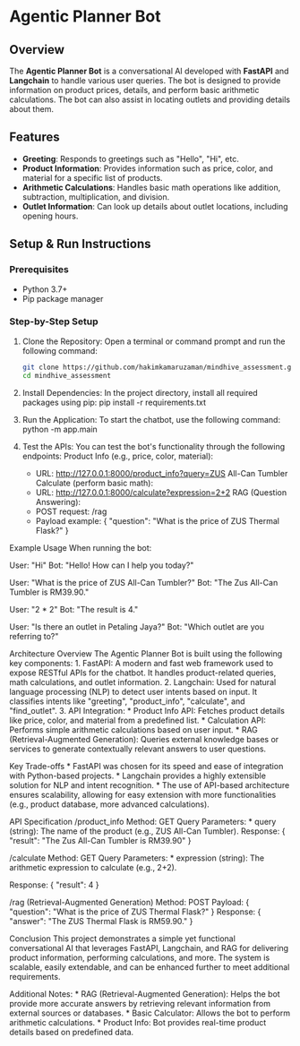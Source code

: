 # Agentic Planner Bot

## Overview

The **Agentic Planner Bot** is a conversational AI developed with **FastAPI** and **Langchain** to handle various user queries. The bot is designed to provide information on product prices, details, and perform basic arithmetic calculations. The bot can also assist in locating outlets and providing details about them.

## Features

- **Greeting**: Responds to greetings such as "Hello", "Hi", etc.
- **Product Information**: Provides information such as price, color, and material for a specific list of products.
- **Arithmetic Calculations**: Handles basic math operations like addition, subtraction, multiplication, and division.
- **Outlet Information**: Can look up details about outlet locations, including opening hours.

## Setup & Run Instructions

### Prerequisites
- Python 3.7+
- Pip package manager

### Step-by-Step Setup

1. Clone the Repository:
   Open a terminal or command prompt and run the following command:
   ```bash
   git clone https://github.com/hakimkamaruzaman/mindhive_assessment.git
   cd mindhive_assessment

2. Install Dependencies:
In the project directory, install all required packages using pip:
pip install -r requirements.txt

3. Run the Application:
To start the chatbot, use the following command:
python -m app.main

4. Test the APIs:
You can test the bot's functionality through the following endpoints:
Product Info (e.g., price, color, material):
    * URL: http://127.0.0.1:8000/product_info?query=ZUS All-Can Tumbler
Calculate (perform basic math):
    * URL: http://127.0.0.1:8000/calculate?expression=2+2
RAG (Question Answering):
    * POST request: /rag
    * Payload example: { "question": "What is the price of ZUS Thermal Flask?" }

Example Usage
When running the bot:

User: "Hi"
Bot: "Hello! How can I help you today?"

User: "What is the price of ZUS All-Can Tumbler?"
Bot: "The Zus All-Can Tumbler is RM39.90."

User: "2 * 2"
Bot: "The result is 4."

User: "Is there an outlet in Petaling Jaya?"
Bot: "Which outlet are you referring to?"

Architecture Overview
The Agentic Planner Bot is built using the following key components:
    1. FastAPI: A modern and fast web framework used to expose RESTful APIs for the chatbot. It handles product-related queries, math calculations, and outlet information.
    2. Langchain: Used for natural language processing (NLP) to detect user intents based on input. It classifies intents like "greeting", "product_info", "calculate", and "find_outlet".
    3. API Integration:
        * Product Info API: Fetches product details like price, color, and material from a predefined list.
        * Calculation API: Performs simple arithmetic calculations based on user input.
        * RAG (Retrieval-Augmented Generation): Queries external knowledge bases or services to generate contextually relevant answers to user questions.

Key Trade-offs
    * FastAPI was chosen for its speed and ease of integration with Python-based projects.
    * Langchain provides a highly extensible solution for NLP and intent recognition.
    * The use of API-based architecture ensures scalability, allowing for easy extension with more functionalities (e.g., product database, more advanced calculations).

API Specification
/product_info
  Method: GET
  Query Parameters:
      * query (string): The name of the product (e.g., ZUS All-Can Tumbler).
  Response:
    {
      "result": "The Zus All-Can Tumbler is RM39.90"
    }

/calculate
  Method: GET
  Query Parameters:
      * expression (string): The arithmetic expression to calculate (e.g., 2+2).

  Response:
    {
      "result": 4
    }

/rag (Retrieval-Augmented Generation)
  Method: POST
  Payload:
    {
      "question": "What is the price of ZUS Thermal Flask?"
    }
  Response:
    {
      "answer": "The ZUS Thermal Flask is RM59.90."
    }


Conclusion
This project demonstrates a simple yet functional conversational AI that leverages FastAPI, Langchain, and RAG for delivering product information, performing calculations, and more. The system is scalable, easily extendable, and can be enhanced further to meet additional requirements.

Additional Notes:
    * RAG (Retrieval-Augmented Generation): Helps the bot provide more accurate answers by retrieving relevant information from external sources or databases.
    * Basic Calculator: Allows the bot to perform arithmetic calculations.
    * Product Info: Bot provides real-time product details based on predefined data.
